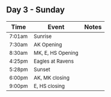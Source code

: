 ## Day 3 - Sunday




| Time  | Event    | Notes |
|-------|-------------|-------|
|<small>7:01am</small>|<small>Sunrise</small>|
|<small>7:30am</small>|<small>AK Opening</small>|
|<small>8:30am</small>|<small>MK, E, HS Opening</small>|
|<small>4:25pm|<small>Eagles at Ravens</small>|
|<small>5:28pm</small>|<small>Sunset</small>|
|<small>6:00pm</small>|<small>AK, MK closing</small>|
|<small>9:00pm</small>|<small>E, HS closing</small>|



